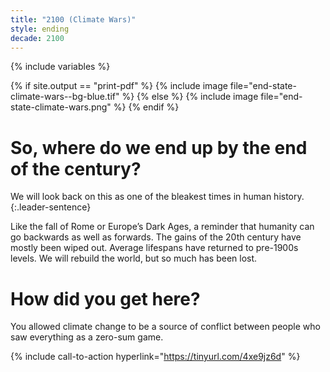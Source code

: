 ```yaml
---
title: "2100 (Climate Wars)"
style: ending
decade: 2100
---
```


{% include variables %}

{% if site.output == "print-pdf" %}
{% include image file="end-state-climate-wars--bg-blue.tif" %}
{% else %}
{% include image file="end-state-climate-wars.png" %}
{% endif %}

# So, where do we end up by the end of the century?

We will look back on this as one of the bleakest times in human history. 
{:.leader-sentence}

Like the fall of Rome or Europe’s Dark Ages, a reminder that humanity can go backwards as well as forwards. The gains of the 20th century have mostly been wiped out. Average lifespans have returned to pre-1900s levels. We will rebuild the world, but so much has been lost.

# How did you get here?

You allowed climate change to be a source of conflict between people who saw everything as a zero-sum game.

{% include call-to-action
    hyperlink="https://tinyurl.com/4xe9jz6d"
%}
